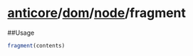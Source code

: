 # [anticore](../../../../../#reference)/[dom](../../#reference)/[node](../#reference)/<a name="reference">fragment</a>

##Usage

```js
fragment(contents)
```